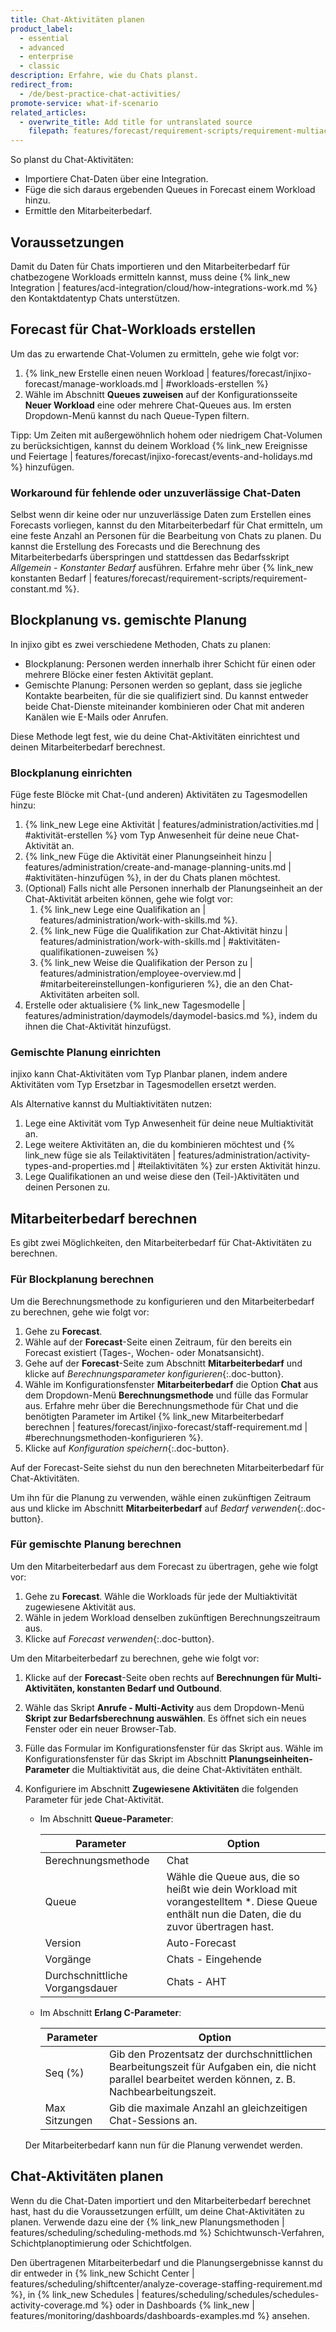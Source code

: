 ```yaml
---
title: Chat-Aktivitäten planen
product_label:
  - essential
  - advanced
  - enterprise
  - classic
description: Erfahre, wie du Chats planst.
redirect_from:
  - /de/best-practice-chat-activities/
promote-service: what-if-scenario
related_articles:
  - overwrite_title: Add title for untranslated source
    filepath: features/forecast/requirement-scripts/requirement-multiactivity.md
---
```


So planst du Chat-Aktivitäten:

- Importiere Chat-Daten über eine Integration.
- Füge die sich daraus ergebenden Queues in Forecast einem Workload hinzu.
- Ermittle den Mitarbeiterbedarf.

## Voraussetzungen

Damit du Daten für Chats importieren und den Mitarbeiterbedarf für chatbezogene Workloads ermitteln kannst, muss deine {% link_new Integration | features/acd-integration/cloud/how-integrations-work.md %} den Kontaktdatentyp Chats unterstützen.

## Forecast für Chat-Workloads erstellen

Um das zu erwartende Chat-Volumen zu ermitteln, gehe wie folgt vor:

1. {% link_new Erstelle einen neuen Workload | features/forecast/injixo-forecast/manage-workloads.md | #workloads-erstellen %}
2. Wähle im Abschnitt **Queues zuweisen** auf der Konfigurationsseite **Neuer Workload** eine oder mehrere Chat-Queues aus. Im ersten Dropdown-Menü kannst du nach Queue-Typen filtern.

Tipp: Um Zeiten mit außergewöhnlich hohem oder niedrigem Chat-Volumen zu berücksichtigen, kannst du deinem Workload {% link_new Ereignisse und Feiertage | features/forecast/injixo-forecast/events-and-holidays.md %} hinzufügen.

### Workaround für fehlende oder unzuverlässige Chat-Daten

Selbst wenn dir keine oder nur unzuverlässige Daten zum Erstellen eines Forecasts vorliegen, kannst du den Mitarbeiterbedarf für Chat ermitteln, um eine feste Anzahl an Personen für die Bearbeitung von Chats zu planen. Du kannst die Erstellung des Forecasts und die Berechnung des Mitarbeiterbedarfs überspringen und stattdessen das Bedarfsskript _Allgemein - Konstanter Bedarf_ ausführen. Erfahre mehr über {% link_new konstanten Bedarf | features/forecast/requirement-scripts/requirement-constant.md %}.

## Blockplanung vs. gemischte Planung

In injixo gibt es zwei verschiedene Methoden, Chats zu planen:

- Blockplanung: Personen werden innerhalb ihrer Schicht für einen oder mehrere Blöcke einer festen Aktivität geplant.
- Gemischte Planung: Personen werden so geplant, dass sie jegliche Kontakte bearbeiten, für die sie qualifiziert sind. Du kannst entweder beide Chat-Dienste miteinander kombinieren oder Chat mit anderen Kanälen wie E-Mails oder Anrufen.

Diese Methode legt fest, wie du deine Chat-Aktivitäten einrichtest und deinen Mitarbeiterbedarf berechnest.

### Blockplanung einrichten

Füge feste Blöcke mit Chat-(und anderen) Aktivitäten zu Tagesmodellen hinzu:

1. {% link_new Lege eine Aktivität | features/administration/activities.md | #aktivität-erstellen %} vom Typ Anwesenheit für deine neue Chat-Aktivität an.
2. {% link_new Füge die Aktivität einer Planungseinheit hinzu | features/administration/create-and-manage-planning-units.md | #aktivitäten-hinzufügen %}, in der du Chats planen möchtest.
3. (Optional) Falls nicht alle Personen innerhalb der Planungseinheit an der Chat-Aktivität arbeiten können, gehe wie folgt vor:
   1. {% link_new Lege eine Qualifikation an | features/administration/work-with-skills.md %}.
   2. {% link_new Füge die Qualifikation zur Chat-Aktivität hinzu | features/administration/work-with-skills.md | #aktivitäten-qualifikationen-zuweisen %}
   3. {% link_new Weise die Qualifikation der Person zu | features/administration/employee-overview.md | #mitarbeitereinstellungen-konfigurieren %}, die an den Chat-Aktivitäten arbeiten soll.
4. Erstelle oder aktualisiere {% link_new Tagesmodelle | features/administration/daymodels/daymodel-basics.md %}, indem du ihnen die Chat-Aktivität hinzufügst.

### Gemischte Planung einrichten

injixo kann Chat-Aktivitäten vom Typ Planbar planen, indem andere Aktivitäten vom Typ Ersetzbar in Tagesmodellen ersetzt werden.

Als Alternative kannst du Multiaktivitäten nutzen:

1. Lege eine Aktivität vom Typ Anwesenheit für deine neue Multiaktivität an.
2. Lege weitere Aktivitäten an, die du kombinieren möchtest und {% link_new füge sie als Teilaktivitäten | features/administration/activity-types-and-properties.md | #teilaktivitäten %} zur ersten Aktivität hinzu.
3. Lege Qualifikationen an und weise diese den (Teil-)Aktivitäten und deinen Personen zu.

## Mitarbeiterbedarf berechnen

Es gibt zwei Möglichkeiten, den Mitarbeiterbedarf für Chat-Aktivitäten zu berechnen.

### Für Blockplanung berechnen

Um die Berechnungsmethode zu konfigurieren und den Mitarbeiterbedarf zu berechnen, gehe wie folgt vor:

1.  Gehe zu **Forecast**.
2.  Wähle auf der **Forecast**-Seite einen Zeitraum, für den bereits ein Forecast existiert (Tages-, Wochen- oder Monatsansicht).
3.  Gehe auf der **Forecast**-Seite zum Abschnitt **Mitarbeiterbedarf** und klicke auf _Berechnungsparameter konfigurieren_{:.doc-button}.
4.  Wähle im Konfigurationsfenster **Mitarbeiterbedarf** die Option **Chat** aus dem Dropdown-Menü **Berechnungsmethode** und fülle das Formular aus.
    Erfahre mehr über die Berechnungsmethode für Chat und die benötigten Parameter im Artikel {% link_new Mitarbeiterbedarf berechnen | features/forecast/injixo-forecast/staff-requirement.md | #berechnungsmethoden-konfigurieren %}.
5.  Klicke auf _Konfiguration speichern_{:.doc-button}.

Auf der Forecast-Seite siehst du nun den berechneten Mitarbeiterbedarf für Chat-Aktivitäten.

Um ihn für die Planung zu verwenden, wähle einen zukünftigen Zeitraum aus und klicke im Abschnitt **Mitarbeiterbedarf** auf _Bedarf verwenden_{:.doc-button}.

### Für gemischte Planung berechnen

Um den Mitarbeiterbedarf aus dem Forecast zu übertragen, gehe wie folgt vor:

1. Gehe zu **Forecast**. Wähle die Workloads für jede der Multiaktivität zugewiesene Aktivität aus.
2. Wähle in jedem Workload denselben zukünftigen Berechnungszeitraum aus.
3. Klicke auf _Forecast verwenden_{:.doc-button}.

Um den Mitarbeiterbedarf zu berechnen, gehe wie folgt vor:

1. Klicke auf der **Forecast**-Seite oben rechts auf **Berechnungen für Multi-Aktivitäten, konstanten Bedarf und Outbound**.
2. Wähle das Skript **Anrufe - Multi-Activity** aus dem Dropdown-Menü **Skript zur Bedarfsberechnung auswählen**. Es öffnet sich ein neues Fenster oder ein neuer Browser-Tab.
3. Fülle das Formular im Konfigurationsfenster für das Skript aus. Wähle im Konfigurationsfenster für das Skript im Abschnitt **Planungseinheiten-Parameter** die Multiaktivität aus, die deine Chat-Aktivitäten enthält.
4. Konfiguriere im Abschnitt **Zugewiesene Aktivitäten** die folgenden Parameter für jede Chat-Aktivität.

   - Im Abschnitt **Queue-Parameter**:

     | **Parameter**                   | **Option**                                                                                                                                   |
     | ------------------------------- | -------------------------------------------------------------------------------------------------------------------------------------------- |
     | Berechnungsmethode              | Chat                                                                                                                                         |
     | Queue                           | Wähle die Queue aus, die so heißt wie dein Workload mit vorangestelltem \*. Diese Queue enthält nun die Daten, die du zuvor übertragen hast. |
     | Version                         | Auto-Forecast                                                                                                                                |
     | Vorgänge                        | Chats - Eingehende                                                                                                                           |
     | Durchschnittliche Vorgangsdauer | Chats - AHT                                                                                                                                  |

   - Im Abschnitt **Erlang C-Parameter**:

     | **Parameter** | **Option**                                                                                                                                                  |
     | ------------- | ----------------------------------------------------------------------------------------------------------------------------------------------------------- |
     | Seq (%)       | Gib den Prozentsatz der durchschnittlichen Bearbeitungszeit für Aufgaben ein, die nicht parallel bearbeitet werden können, z.&nbsp;B. Nachbearbeitungszeit. |
     | Max Sitzungen | Gib die maximale Anzahl an gleichzeitigen Chat-Sessions an.                                                                                                 |

   Der Mitarbeiterbedarf kann nun für die Planung verwendet werden.

## Chat-Aktivitäten planen

Wenn du die Chat-Daten importiert und den Mitarbeiterbedarf berechnet hast, hast du die Voraussetzungen erfüllt, um deine Chat-Aktivitäten zu planen. Verwende dazu eine der {% link_new Planungsmethoden | features/scheduling/scheduling-methods.md %} Schichtwunsch-Verfahren, Schichtplanoptimierung oder Schichtfolgen.

Den übertragenen Mitarbeiterbedarf und die Planungsergebnisse kannst du dir entweder in {% link_new Schicht Center | features/scheduling/shiftcenter/analyze-coverage-staffing-requirement.md %}, in {% link_new Schedules | features/scheduling/schedules/schedules-activity-coverage.md %} oder in Dashboards {% link_new | features/monitoring/dashboards/dashboards-examples.md %} ansehen.
